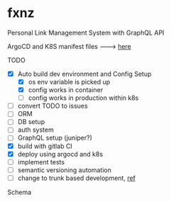 # fxnz

Personal Link Management System with GraphQL API


ArgoCD and K8S manifest files ---> [here](https://gitlab.com/fivehanz/lms-cd-files)


TODO

- [x] Auto build dev environment and Config Setup
  - [x] os env variable is picked up
  - [x] config works in container
  - [ ] config works in production within k8s
- [ ] convert TODO to issues
- [ ] ORM
- [ ] DB setup
- [ ] auth system
- [ ] GraphQL setup (juniper?)
- [x] build with gitlab CI
- [x] deploy using argocd and k8s
- [ ] implement tests
- [ ] semantic versioning automation
- [ ] change to trunk based development, [ref](https://cloud.google.com/architecture/devops/devops-tech-trunk-based-development)

Schema

